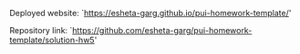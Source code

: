 Deployed website: `https://esheta-garg.github.io/pui-homework-template/'

Repository link: `https://github.com/esheta-garg/pui-homework-template/solution-hw5'